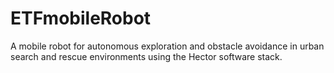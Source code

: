 # ETFmobileRobot
A mobile robot for autonomous exploration and obstacle avoidance in urban search and rescue environments using the Hector software stack.

